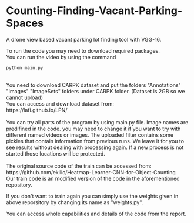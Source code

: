 # Counting-Finding-Vacant-Parking-Spaces
A drone view based vacant parking lot finding tool with VGG-16.

To run the code you may need to download required packages.
<br>
You can run the video by using the command 
```
python main.py
```
<br>
You need to download CARPK dataset and put the folders "Annotations" "Images" "ImageSets" folders under CARPK folder. (Dataset is 2GB so we cannot upload)
<br>
You can access and download dataset from: <br>
https://lafi.github.io/LPN/
<br><br>
You can try all parts of the program by using main.py file.
Image names are predifined in the code. you may need to change it if you want to try with different named videos or images.
The uploaded filter contains some pickles that contain information from previous runs. We leave it for you to see results without dealing with processing again.
If a new process is not started those locations will be protected.
<br><br>
The original source code of the train can be accessed from: <br>
https://github.com/ekilic/Heatmap-Learner-CNN-for-Object-Counting <br>
Our train code is an modified version of the code in the aforementioned repository.

If you don't want to train again you can simply use the weights given in above reporsitory by changing its name as "weights.py".

You can access whole capabilities and details of the code from the report.
